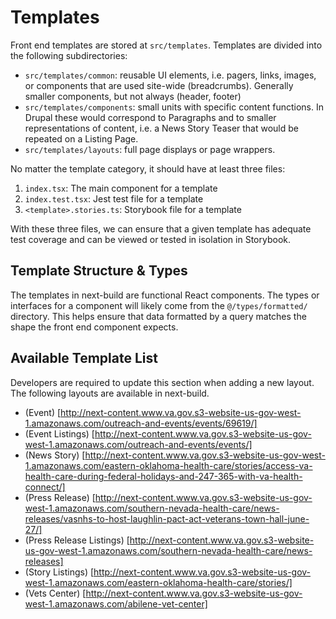 # Templates

Front end templates are stored at `src/templates`. Templates are divided into the following subdirectories:

- `src/templates/common`: reusable UI elements, i.e. pagers, links, images, or components that are used site-wide (breadcrumbs). Generally smaller components, but not always (header, footer)
- `src/templates/components`: small units with specific content functions. In Drupal these would correspond to Paragraphs and to smaller representations of content, i.e. a News Story Teaser that would be repeated on a Listing Page.
- `src/templates/layouts`: full page displays or page wrappers.

No matter the template category, it should have at least three files:

1. `index.tsx`: The main component for a template
2. `index.test.tsx`: Jest test file for a template
3. `<template>.stories.ts`: Storybook file for a template

With these three files, we can ensure that a given template has adequate test coverage and can be viewed or tested in isolation in Storybook.

## Template Structure & Types

The templates in next-build are functional React components. The types or interfaces for a component will likely come from the `@/types/formatted/` directory. This helps ensure that data formatted by a query matches the shape the front end component expects.

## Available Template List

Developers are required to update this section when adding a new layout.
The following layouts are available in next-build.

- (Event) [http://next-content.www.va.gov.s3-website-us-gov-west-1.amazonaws.com/outreach-and-events/events/69619/]
- (Event Listings) [http://next-content.www.va.gov.s3-website-us-gov-west-1.amazonaws.com/outreach-and-events/events/]
- (News Story) [http://next-content.www.va.gov.s3-website-us-gov-west-1.amazonaws.com/eastern-oklahoma-health-care/stories/access-va-health-care-during-federal-holidays-and-247-365-with-va-health-connect/]
- (Press Release) [http://next-content.www.va.gov.s3-website-us-gov-west-1.amazonaws.com/southern-nevada-health-care/news-releases/vasnhs-to-host-laughlin-pact-act-veterans-town-hall-june-27/]
- (Press Release Listings) [http://next-content.www.va.gov.s3-website-us-gov-west-1.amazonaws.com/southern-nevada-health-care/news-releases]
- (Story Listings) [http://next-content.www.va.gov.s3-website-us-gov-west-1.amazonaws.com/eastern-oklahoma-health-care/stories/]
- (Vets Center) [http://next-content.www.va.gov.s3-website-us-gov-west-1.amazonaws.com/abilene-vet-center]
